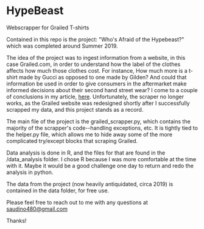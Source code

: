 # HypeBeast
Webscrapper for Grailed T-shirts

Contained in this repo is the project: "Who's Afraid of the Hypebeast?" which was completed around Summer 2019.

The idea of the project was to ingest information from a website, in this case Grailed.com, in order to understand how the label of the clothes affects how much those clothes cost. For instance, How much more is a t-shirt made by Gucci as opposed to one made by Gilden? And could that information be used in order to give consumers in the aftermarket make informed decisions about their second hand street wear? I come to a couple of conclusions in my article, [here](https://nycdatascience.com/blog/student-works/whos-afraid-of-the-hypebeast/). Unfortunately, the scraper no longer works, as the Grailed website was redesigned shortly after I successfully scrapped my data, and this project stands as a record.

The main file of the project is the grailed_scrapper.py, which contains the majority of the scrapper's code--handling exceptions, etc. It is tightly tied to the helper.py file, which allows me to hide away some of the more complicated try/except blocks that scraping Grailed.

Data analysis is done in R, and the files for that are found in the /data_analysis folder. I chose R because I was more comfortable at the time with it. Maybe it would be a good challenge one day to return and redo the analysis in python.

The data from the project (now heavily antiquidated, circa 2019) is contained in the data folder, for free use.

Please feel free to reach out to me with any questions at saudino480@gmail.com

Thanks!
